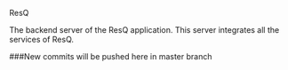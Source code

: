ResQ

The backend server of the ResQ application. This server integrates all the services of ResQ.

###New commits will be pushed here in master branch
